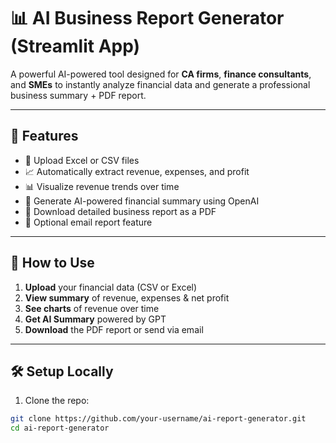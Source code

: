 # 📊 AI Business Report Generator (Streamlit App)

A powerful AI-powered tool designed for **CA firms**, **finance consultants**, and **SMEs** to instantly analyze financial data and generate a professional business summary + PDF report.

---

## 🚀 Features

- 📁 Upload Excel or CSV files
- 📈 Automatically extract revenue, expenses, and profit
- 📊 Visualize revenue trends over time
- 🧠 Generate AI-powered financial summary using OpenAI
- 📄 Download detailed business report as a PDF
- 📧 Optional email report feature

---

## 📂 How to Use

1. **Upload** your financial data (CSV or Excel)
2. **View summary** of revenue, expenses & net profit
3. **See charts** of revenue over time
4. **Get AI Summary** powered by GPT
5. **Download** the PDF report or send via email

---

## 🛠️ Setup Locally

1. Clone the repo:
```bash
git clone https://github.com/your-username/ai-report-generator.git
cd ai-report-generator
